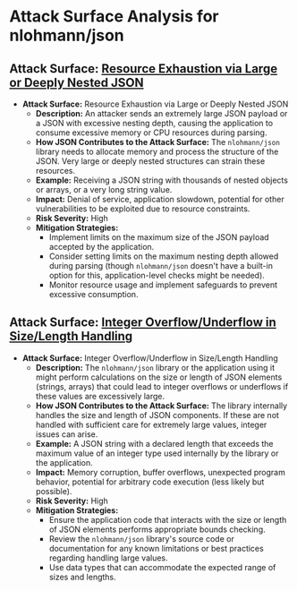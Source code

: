 # Attack Surface Analysis for nlohmann/json

## Attack Surface: [Resource Exhaustion via Large or Deeply Nested JSON](./attack_surfaces/resource_exhaustion_via_large_or_deeply_nested_json.md)

*   **Attack Surface:** Resource Exhaustion via Large or Deeply Nested JSON
    *   **Description:** An attacker sends an extremely large JSON payload or a JSON with excessive nesting depth, causing the application to consume excessive memory or CPU resources during parsing.
    *   **How JSON Contributes to the Attack Surface:** The `nlohmann/json` library needs to allocate memory and process the structure of the JSON. Very large or deeply nested structures can strain these resources.
    *   **Example:** Receiving a JSON string with thousands of nested objects or arrays, or a very long string value.
    *   **Impact:** Denial of service, application slowdown, potential for other vulnerabilities to be exploited due to resource constraints.
    *   **Risk Severity:** High
    *   **Mitigation Strategies:**
        *   Implement limits on the maximum size of the JSON payload accepted by the application.
        *   Consider setting limits on the maximum nesting depth allowed during parsing (though `nlohmann/json` doesn't have a built-in option for this, application-level checks might be needed).
        *   Monitor resource usage and implement safeguards to prevent excessive consumption.

## Attack Surface: [Integer Overflow/Underflow in Size/Length Handling](./attack_surfaces/integer_overflowunderflow_in_sizelength_handling.md)

*   **Attack Surface:** Integer Overflow/Underflow in Size/Length Handling
    *   **Description:** The `nlohmann/json` library or the application using it might perform calculations on the size or length of JSON elements (strings, arrays) that could lead to integer overflows or underflows if these values are excessively large.
    *   **How JSON Contributes to the Attack Surface:** The library internally handles the size and length of JSON components. If these are not handled with sufficient care for extremely large values, integer issues can arise.
    *   **Example:** A JSON string with a declared length that exceeds the maximum value of an integer type used internally by the library or the application.
    *   **Impact:** Memory corruption, buffer overflows, unexpected program behavior, potential for arbitrary code execution (less likely but possible).
    *   **Risk Severity:** High
    *   **Mitigation Strategies:**
        *   Ensure the application code that interacts with the size or length of JSON elements performs appropriate bounds checking.
        *   Review the `nlohmann/json` library's source code or documentation for any known limitations or best practices regarding handling large values.
        *   Use data types that can accommodate the expected range of sizes and lengths.

